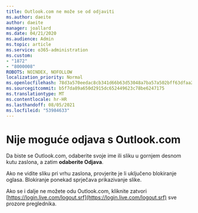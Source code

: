 ```yaml
---
title: Outlook.com ne može se od odjaviti
ms.author: daeite
author: daeite
manager: joallard
ms.date: 04/21/2020
ms.audience: Admin
ms.topic: article
ms.service: o365-administration
ms.custom:
- "1872"
- "8000008"
ROBOTS: NOINDEX, NOFOLLOW
localization_priority: Normal
ms.openlocfilehash: 78d3a570eedac8cb341d66b63d53048a7ba57a502bff63dfaa2148e087390289
ms.sourcegitcommit: b5f7da89a650d2915dc652449623c78be6247175
ms.translationtype: MT
ms.contentlocale: hr-HR
ms.lasthandoff: 08/05/2021
ms.locfileid: "53984633"
---
```

# <a name="unable-to-sign-out-of-outlookcom"></a>Nije moguće odjava s Outlook.com

Da biste se Outlook.com, odaberite svoje ime ili sliku u gornjem desnom kutu zaslona, a zatim **odaberite Odjava**.

Ako ne vidite sliku pri vrhu zaslona, provjerite je li uključeno blokiranje oglasa. Blokiranje ponekad sprječava prikazivanje slike.

Ako se i dalje ne možete odu Outlook.com, kliknite zatvori [https://login.live.com/logout.srf](https://login.live.com/logout.srf) sve prozore preglednika.
